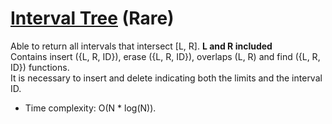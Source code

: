 # [Interval Tree](interval_tree.cpp) (Rare)

Able to return all intervals that intersect [L, R]. **L and R included** \
Contains insert ({L, R, ID}), erase ({L, R, ID}), overlaps (L, R) and find ({L, R, ID}) functions.\
It is necessary to insert and delete indicating both the limits and the interval ID.

* Time complexity: O(N * log(N)).
